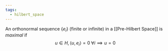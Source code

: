 ```yaml
---
tags:
  - hilbert_space
---
```

An orthonormal sequence $\{e_i\}$ (finite or infinite) in a [[Pre-Hilbert Space]] is *maximal* if 
$$u\in H,\langle u, e_i\rangle=0\;\forall i\implies u=0$$
